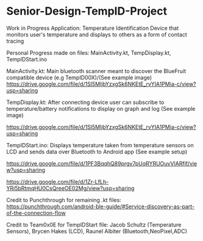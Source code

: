 # Senior-Design-TempID-Project
Work in Progress Application: Temperature Identification Device that monitors user's temperature and displays to others as a form of contact tracing

Personal Progress made on files: MainActivity.kt, TempDisplay.kt, TempIDStart.ino

MainActivity.kt: Main bluetooth scanner meant to discover the BlueFruit compatible device (e.g TempID00X)/(See example image)
https://drive.google.com/file/d/1Sl5MljbYzxgSk6NKEtE_rvYIA1PMia-c/view?usp=sharing

TempDisplay.kt: After connecting device user can subscribe to temperature/battery notifications to display on graph and log (See example image)

https://drive.google.com/file/d/1Sl5MljbYzxgSk6NKEtE_rvYIA1PMia-c/view?usp=sharing

TempIDStart.ino: Displays temperature taken from temperature sensors on LCD and sends data over Bluetooth to Android app (See example setup)

https://drive.google.com/file/d/1PF3BqqhQ89prgv7pUqRYRUOuvVIARfjf/view?usp=sharing

https://drive.google.com/file/d/1Zr-LfLh-YRi5bRtmqHU0CsQreeOE02Mg/view?usp=sharing

Credit to Punchthrough for remaining .kt files: https://punchthrough.com/android-ble-guide/#Service-discovery-as-part-of-the-connection-flow

Credit to Team0x0E for TempIDStart file: Jacob Schultz (Temperature Sensors), Brycen Hakes (LCD), Raunel Albiter (Bluetooth,NeoPixel,ADC)
